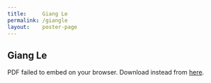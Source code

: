 ```yaml
---
title:     Giang Le
permalink: /giangle
layout:    poster-page
---
```


## Giang Le

<object width="100%" height="650" type="application/pdf" data="https://bytemal.github.io/bytemal-2020/submissions/files/2018_WUR_poster_Giang_DR.pdf#view=FitH&scrollbar=0&toolbar=0&navpanes=0">
    <p>PDF failed to embed on your browser. Download instead from 
    <a href="https://github.com/bytemal/bytemal-2020/raw/master/submissions/files/2018_WUR_poster_Giang_DR.pdf">here</a>.</p>
</object>

